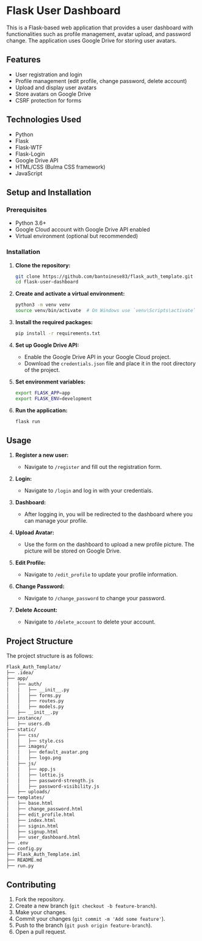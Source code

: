 # Flask User Dashboard

This is a Flask-based web application that provides a user dashboard with functionalities such as profile management, avatar upload, and password change. The application uses Google Drive for storing user avatars.

## Features

- User registration and login
- Profile management (edit profile, change password, delete account)
- Upload and display user avatars
- Store avatars on Google Drive
- CSRF protection for forms

## Technologies Used

- Python
- Flask
- Flask-WTF
- Flask-Login
- Google Drive API
- HTML/CSS (Bulma CSS framework)
- JavaScript

## Setup and Installation

### Prerequisites

- Python 3.6+
- Google Cloud account with Google Drive API enabled
- Virtual environment (optional but recommended)

### Installation

1. **Clone the repository:**
    ```sh
    git clone https://github.com/bantoinese83/flask_auth_template.git
    cd flask-user-dashboard
    ```

2. **Create and activate a virtual environment:**
    ```sh
    python3 -m venv venv
    source venv/bin/activate  # On Windows use `venv\Scripts\activate`
    ```

3. **Install the required packages:**
    ```sh
    pip install -r requirements.txt
    ```

4. **Set up Google Drive API:**
    - Enable the Google Drive API in your Google Cloud project.
    - Download the `credentials.json` file and place it in the root directory of the project.

5. **Set environment variables:**
    ```sh
    export FLASK_APP=app
    export FLASK_ENV=development
    ```

6. **Run the application:**
    ```sh
    flask run
    ```

## Usage

1. **Register a new user:**
    - Navigate to `/register` and fill out the registration form.

2. **Login:**
    - Navigate to `/login` and log in with your credentials.

3. **Dashboard:**
    - After logging in, you will be redirected to the dashboard where you can manage your profile.

4. **Upload Avatar:**
    - Use the form on the dashboard to upload a new profile picture. The picture will be stored on Google Drive.

5. **Edit Profile:**
    - Navigate to `/edit_profile` to update your profile information.

6. **Change Password:**
    - Navigate to `/change_password` to change your password.

7. **Delete Account:**
    - Navigate to `/delete_account` to delete your account.

## Project Structure

The project structure is as follows:
```markdown
Flask_Auth_Template/
├── .idea/
├── app/
│   ├── auth/
│   │   ├── __init__.py
│   │   ├── forms.py
│   │   ├── routes.py
│   │   ├── models.py
│   ├── __init__.py
├── instance/
│   ├── users.db
├── static/
│   ├── css/
│   │   ├── style.css
│   ├── images/
│   │   ├── default_avatar.png
│   │   ├── logo.png
│   ├── js/
│   │   ├── app.js
│   │   ├── lottie.js
│   │   ├── password-strength.js
│   │   ├── password-visibility.js
│   ├── uploads/
├── templates/
│   ├── base.html
│   ├── change_password.html
│   ├── edit_profile.html
│   ├── index.html
│   ├── signin.html
│   ├── signup.html
│   ├── user_dashboard.html
├── .env
├── config.py
├── Flask_Auth_Template.iml
├── README.md
├── run.py
```
## Contributing


1. Fork the repository.
2. Create a new branch (`git checkout -b feature-branch`).
3. Make your changes.
4. Commit your changes (`git commit -m 'Add some feature'`).
5. Push to the branch (`git push origin feature-branch`).
6. Open a pull request.


